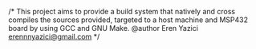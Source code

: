 /* This project aims to provide a build system that natively and cross compiles the sources provided, targeted to a host machine and MSP432 board by using GCC
and GNU Make. 
			 @author Eren Yazici
			erennnyazici@gmail.com                               */
